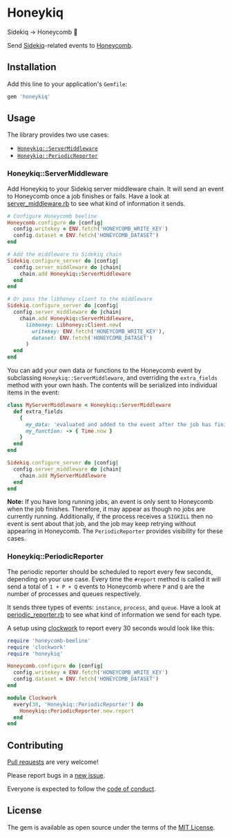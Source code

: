 # Honeykiq

Sidekiq → Honeycomb 🐝

Send [Sidekiq](https://sidekiq.org)-related events to
[Honeycomb](https://www.honeycomb.io).

## Installation

Add this line to your application's `Gemfile`:

```ruby
gem 'honeykiq'
```

## Usage

The library provides two use cases:

- [`Honeykiq::ServerMiddleware`]
- [`Honeykiq::PeriodicReporter`]

[`Honeykiq::ServerMiddleware`]: #HoneykiqServerMiddleware
[`Honeykiq::PeriodicReporter`]: #HoneykiqPeriodicReporter

### Honeykiq::ServerMiddleware

Add Honeykiq to your Sidekiq server middleware chain. It will send an event to
Honeycomb once a job finishes or fails. Have a look at [server_middleware.rb]
to see what kind of information it sends.

[server_middleware.rb]: https://github.com/carwow/honeykiq/blob/master/lib/honeykiq/server_middleware.rb

```ruby
# Configure Honeycomb beeline
Honeycomb.configure do |config|
  config.writekey = ENV.fetch('HONEYCOMB_WRITE_KEY')
  config.dataset = ENV.fetch('HONEYCOMB_DATASET')
end

# Add the middleware to Sidekiq chain
Sidekiq.configure_server do |config|
  config.server_middleware do |chain|
    chain.add Honeykiq::ServerMiddleware
  end
end

# Or pass the libhoney client to the middleware
Sidekiq.configure_server do |config|
  config.server_middleware do |chain|
    chain.add Honeykiq::ServerMiddleware,
      libhoney: Libhoney::Client.new(
        writekey: ENV.fetch('HONEYCOMB_WRITE_KEY'),
        dataset: ENV.fetch('HONEYCOMB_DATASET')
      )
  end
end
```

You can add your own data or functions to the Honeycomb event by subclassing
`Honeykiq::ServerMiddleware`, and overriding the `extra_fields` method with
your own hash. The contents will be serialized into individual items in the
event:

```ruby
class MyServerMiddleware < Honeykiq::ServerMiddleware
  def extra_fields
    {
      my_data: 'evaluated and added to the event after the job has finished/errored',
      my_function: -> { Time.now }
    }
  end
end

Sidekiq.configure_server do |config|
  config.server_middleware do |chain|
    chain.add MyServerMiddleware
  end
end
```

**Note:** If you have long running jobs, an event is only sent to Honeycomb
when the job finishes. Therefore, it may appear as though no jobs are currently
running.  Additionally, if the process receives a `SIGKILL` then no event is
sent about that job, and the job may keep retrying without appearing in
Honeycomb. The `PeriodicReporter` provides visibility for these cases.

### Honeykiq::PeriodicReporter

The periodic reporter should be scheduled to report every few seconds,
depending on your use case. Every time the `#report` method is called it will
send a total of `1 + P + Q` events to Honeycomb where `P` and `Q` are the
number of processes and queues respectively.

It sends three types of events: `instance`, `process`, and `queue`. Have a look
at [periodic_reporter.rb] to see what kind of information we send for each
type.

[periodic_reporter.rb]: https://github.com/carwow/honeykiq/blob/master/lib/honeykiq/periodic_reporter.rb

A setup using [clockwork] to report every 30 seconds would look like this:

```ruby
require 'honeycomb-beeline'
require 'clockwork'
require 'honeykiq'

Honeycomb.configure do |config|
  config.writekey = ENV.fetch('HONEYCOMB_WRITE_KEY')
  config.dataset = ENV.fetch('HONEYCOMB_DATASET')
end

module Clockwork
  every(30, 'Honeykiq::PeriodicReporter') do
    Honeykiq::PeriodicReporter.new.report
  end
end
```

[clockwork]: https://github.com/Rykian/clockwork

## Contributing

[Pull requests] are very welcome!

Please report bugs in a [new issue].

Everyone is expected to follow the [code of conduct].

[Pull requests]: https://github.com/carwow/honeykiq/pulls
[new issue]: https://github.com/carwow/honeykiq/issues/new
[code of conduct]: https://github.com/carwow/honeykiq/tree/master/CODE_OF_CONDUCT.md

## License

The gem is available as open source under the terms of the
[MIT License](https://opensource.org/licenses/MIT).
